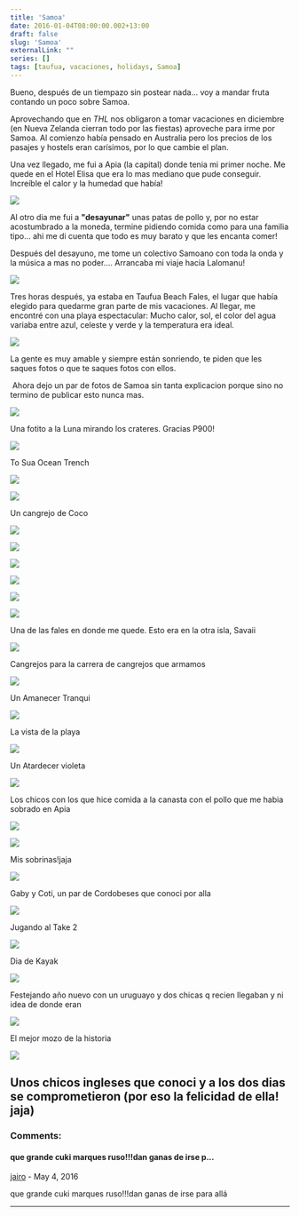 ```yaml
---
title: 'Samoa'
date: 2016-01-04T08:00:00.002+13:00
draft: false
slug: 'Samoa'
externalLink: ""
series: []
tags: [taufua, vacaciones, holidays, Samoa]
---
```

Bueno, después de un tiempazo sin postear nada... voy a mandar fruta contando un poco sobre Samoa.  
  
Aprovechando que en _THL_ nos obligaron a tomar vacaciones en diciembre (en Nueva Zelanda cierran todo por las fiestas) aproveche para irme por Samoa. Al comienzo había pensado en Australia pero los precios de los pasajes y hostels eran carísimos, por lo que cambie el plan.  
    
Una vez llegado, me fui a Apia (la capital) donde tenia mi primer noche. Me quede en el Hotel Elisa que era lo mas mediano que pude conseguir. Increíble el calor y la humedad que había!  
  
[![](https://1.bp.blogspot.com/-hpiYj2_sVwk/VzOSjXLEdgI/AAAAAAAAifE/WHNv1tj90pQ99UkNr2qe065u3iXc3wznwCLcB/s400/samoa_upolu_180.jpg)](https://1.bp.blogspot.com/-hpiYj2_sVwk/VzOSjXLEdgI/AAAAAAAAifE/WHNv1tj90pQ99UkNr2qe065u3iXc3wznwCLcB/s1600/samoa_upolu_180.jpg)

Al otro dia me fui a **"desayunar"** unas patas de pollo y, por no estar acostumbrado a la moneda, termine pidiendo comida como para una familia tipo... ahi me di cuenta que todo es muy barato y que les encanta comer!  
  
Después del desayuno, me tome un colectivo Samoano con toda la onda y la música a mas no poder.... Arrancaba mi viaje hacia Lalomanu!  
  
[![](https://4.bp.blogspot.com/-torQjAUvGJ0/VzOOqQpT-fI/AAAAAAAAidw/qx7Nc1QIcZsANNmIOfkMnBSwlILNBJ-WwCLcB/s320/DSCN2099.JPG)](https://4.bp.blogspot.com/-torQjAUvGJ0/VzOOqQpT-fI/AAAAAAAAidw/qx7Nc1QIcZsANNmIOfkMnBSwlILNBJ-WwCLcB/s1600/DSCN2099.JPG)  
  
Tres horas después, ya estaba en Taufua Beach Fales, el lugar que había elegido para quedarme gran parte de mis vacaciones. Al llegar, me encontré con una playa espectacular: Mucho calor, sol, el color del agua variaba entre azul, celeste y verde y la temperatura era ideal.  
  
[![](https://4.bp.blogspot.com/-2jASbQOfYtU/VzOOcuzaUTI/AAAAAAAAidA/XBXa0KhAzfsM_cF0EIzEdCi2sh6o6-9dwCLcB/s400/DSCN2106.JPG)](https://4.bp.blogspot.com/-2jASbQOfYtU/VzOOcuzaUTI/AAAAAAAAidA/XBXa0KhAzfsM_cF0EIzEdCi2sh6o6-9dwCLcB/s1600/DSCN2106.JPG)

La gente es muy amable y siempre están sonriendo, te piden que les saques fotos o que te saques fotos con ellos.  

 Ahora dejo un par de fotos de Samoa sin tanta explicacion porque sino no termino de publicar esto nunca mas.  

[![](https://3.bp.blogspot.com/-FAZ3pEwJizA/VzOOdXjpaYI/AAAAAAAAidE/LyJGmhWdbXs6lq5nE_UOZjTkrTw0j0v0ACLcB/s640/DSCN2153.JPG)](https://3.bp.blogspot.com/-FAZ3pEwJizA/VzOOdXjpaYI/AAAAAAAAidE/LyJGmhWdbXs6lq5nE_UOZjTkrTw0j0v0ACLcB/s1600/DSCN2153.JPG)

Una fotito a la Luna mirando los crateres. Gracias P900! 

[![](https://2.bp.blogspot.com/-J40CTVOtJJo/VzOOd_oLSWI/AAAAAAAAidI/b83dmTnnF4IEXllcQMjtRdOC3dR2hjs9gCLcB/s400/DSCN2271.JPG)](https://2.bp.blogspot.com/-J40CTVOtJJo/VzOOd_oLSWI/AAAAAAAAidI/b83dmTnnF4IEXllcQMjtRdOC3dR2hjs9gCLcB/s1600/DSCN2271.JPG)

To Sua Ocean Trench

[![](https://4.bp.blogspot.com/-iG_ZLf2lljc/VzOOfOx1-_I/AAAAAAAAidM/fj6Mrn4DDHsEn7xIAWeYZ5dmVFPRRKsmACLcB/s400/DSCN2281.JPG)](https://4.bp.blogspot.com/-iG_ZLf2lljc/VzOOfOx1-_I/AAAAAAAAidM/fj6Mrn4DDHsEn7xIAWeYZ5dmVFPRRKsmACLcB/s1600/DSCN2281.JPG)

[![](https://1.bp.blogspot.com/-8P2fOvKCvDU/VzOOg4DtR4I/AAAAAAAAidQ/vZIXHhq_avw2hZ5PvoHRipP7k3zGpvszwCLcB/s400/DSCN2301.JPG)](https://1.bp.blogspot.com/-8P2fOvKCvDU/VzOOg4DtR4I/AAAAAAAAidQ/vZIXHhq_avw2hZ5PvoHRipP7k3zGpvszwCLcB/s1600/DSCN2301.JPG)

Un cangrejo de Coco

[![](https://1.bp.blogspot.com/-5mWIe6wELxk/VzOOhUfPn5I/AAAAAAAAidU/rUHfynveA_UQoxvjF7875o_mQV1bI47HgCLcB/s400/DSCN2336.JPG)](https://1.bp.blogspot.com/-5mWIe6wELxk/VzOOhUfPn5I/AAAAAAAAidU/rUHfynveA_UQoxvjF7875o_mQV1bI47HgCLcB/s1600/DSCN2336.JPG)

[![](https://2.bp.blogspot.com/-13f8Rus4pao/VzOOiy9rXHI/AAAAAAAAidY/3jYeGyma1BkbWhbsJvjMmxzXcAmldnimACLcB/s400/DSCN2343.JPG)](https://2.bp.blogspot.com/-13f8Rus4pao/VzOOiy9rXHI/AAAAAAAAidY/3jYeGyma1BkbWhbsJvjMmxzXcAmldnimACLcB/s1600/DSCN2343.JPG)

[![](https://3.bp.blogspot.com/-3GdrJ-bn5aA/VzOOjdzgKmI/AAAAAAAAidc/RC7OLnJs_f4fwBdrv4PwBfGtEWHZ1amxgCLcB/s400/DSCN2480.JPG)](https://3.bp.blogspot.com/-3GdrJ-bn5aA/VzOOjdzgKmI/AAAAAAAAidc/RC7OLnJs_f4fwBdrv4PwBfGtEWHZ1amxgCLcB/s1600/DSCN2480.JPG)

[![](https://4.bp.blogspot.com/-m5Kpd4e58cg/VzOOkyNA9lI/AAAAAAAAidg/n5Wk6fR0tUU096sWcM-oCMaL5w26CMLxACLcB/s400/DSCN2557.JPG)](https://4.bp.blogspot.com/-m5Kpd4e58cg/VzOOkyNA9lI/AAAAAAAAidg/n5Wk6fR0tUU096sWcM-oCMaL5w26CMLxACLcB/s1600/DSCN2557.JPG)

[![](https://1.bp.blogspot.com/-K6BvJne4jE8/VzOOlJwRilI/AAAAAAAAidk/lX5ebxYzB80aKBfOFH0GKqBKy4b0jAyDACLcB/s400/DSCN2651.JPG)](https://1.bp.blogspot.com/-K6BvJne4jE8/VzOOlJwRilI/AAAAAAAAidk/lX5ebxYzB80aKBfOFH0GKqBKy4b0jAyDACLcB/s1600/DSCN2651.JPG)

[![](https://1.bp.blogspot.com/-W5Rr8aU1R7E/VzOOm7eUxuI/AAAAAAAAido/lThO228IYMc9nOdt-qfczitkzVZPu-DkQCLcB/s400/DSCN2740.JPG)](https://1.bp.blogspot.com/-W5Rr8aU1R7E/VzOOm7eUxuI/AAAAAAAAido/lThO228IYMc9nOdt-qfczitkzVZPu-DkQCLcB/s1600/DSCN2740.JPG)

Una de las fales en donde me quede. Esto era en la otra isla, Savaii 

[![](https://1.bp.blogspot.com/-HPE6WLRL0vg/VzOOnQHjHTI/AAAAAAAAids/vJwusF4N-FYRphrGJ7PM8h2ZK9YTyronwCLcB/s400/DSCN2757.JPG)](https://1.bp.blogspot.com/-HPE6WLRL0vg/VzOOnQHjHTI/AAAAAAAAids/vJwusF4N-FYRphrGJ7PM8h2ZK9YTyronwCLcB/s1600/DSCN2757.JPG)

Cangrejos para la carrera de cangrejos que armamos

[![](https://4.bp.blogspot.com/-ss6jKNVl2kU/VzOOtPjJP5I/AAAAAAAAid0/W8yMYOPfT0Q5VdFT-8SQ-Q8K_g7A6QB-ACLcB/s400/DSCN2768.JPG)](https://4.bp.blogspot.com/-ss6jKNVl2kU/VzOOtPjJP5I/AAAAAAAAid0/W8yMYOPfT0Q5VdFT-8SQ-Q8K_g7A6QB-ACLcB/s1600/DSCN2768.JPG)

Un Amanecer Tranqui

[![](https://2.bp.blogspot.com/-nQLc3G5MNFA/VzOOvDKKMjI/AAAAAAAAid4/GVQTPYGcFisqA5WZ_POLR3UJfA1njYXoACLcB/s400/DSCN2805.JPG)](https://2.bp.blogspot.com/-nQLc3G5MNFA/VzOOvDKKMjI/AAAAAAAAid4/GVQTPYGcFisqA5WZ_POLR3UJfA1njYXoACLcB/s1600/DSCN2805.JPG)

La vista de la playa

[![](https://1.bp.blogspot.com/-YAKpO7mzNyw/VzOOw6LwmKI/AAAAAAAAieA/PWXfOQJNZn4BKbTtKYiAzp4c_C3BPwocACLcB/s400/FSCN2499.JPG)](https://1.bp.blogspot.com/-YAKpO7mzNyw/VzOOw6LwmKI/AAAAAAAAieA/PWXfOQJNZn4BKbTtKYiAzp4c_C3BPwocACLcB/s1600/FSCN2499.JPG)

Un Atardecer violeta

[![](https://2.bp.blogspot.com/-PVWRNaWEyTg/VzOOwPd-D9I/AAAAAAAAid8/_qu_6FHZa7EluMBzNKS2tIWoOtR35wMNACLcB/s400/IMG_20151226_162023.jpg)](https://2.bp.blogspot.com/-PVWRNaWEyTg/VzOOwPd-D9I/AAAAAAAAid8/_qu_6FHZa7EluMBzNKS2tIWoOtR35wMNACLcB/s1600/IMG_20151226_162023.jpg)

Los chicos con los que hice comida a la canasta con el pollo que me habia sobrado en Apia

[![](https://2.bp.blogspot.com/-HoWpkaewehc/VzOOxprBWbI/AAAAAAAAieE/GGLnW5gqR_89Fnep2F-ribe4JFl4lrAwACLcB/s400/IMG_20151226_162545.jpg)](https://2.bp.blogspot.com/-HoWpkaewehc/VzOOxprBWbI/AAAAAAAAieE/GGLnW5gqR_89Fnep2F-ribe4JFl4lrAwACLcB/s1600/IMG_20151226_162545.jpg)

[![](https://1.bp.blogspot.com/-EzELm2kSX98/VzOOybEcRhI/AAAAAAAAieM/NbD5KKSWQkwETLtAYaVEpl93ugoLNLMLQCLcB/s400/IMG_20151226_201112.jpg)](https://1.bp.blogspot.com/-EzELm2kSX98/VzOOybEcRhI/AAAAAAAAieM/NbD5KKSWQkwETLtAYaVEpl93ugoLNLMLQCLcB/s1600/IMG_20151226_201112.jpg)

Mis sobrinas!jaja 

[![](https://4.bp.blogspot.com/-PhGddP7p4tE/VzOO0ref2-I/AAAAAAAAieY/RriEUZNJb7gGrIaVA4zU4VRfOkd7cpXPQCLcB/s400/IMG_20151229_182847.jpg)](https://4.bp.blogspot.com/-PhGddP7p4tE/VzOO0ref2-I/AAAAAAAAieY/RriEUZNJb7gGrIaVA4zU4VRfOkd7cpXPQCLcB/s1600/IMG_20151229_182847.jpg)

Gaby y Coti, un par de Cordobeses que conoci por alla

[![](https://2.bp.blogspot.com/-UWfnQkBFmFQ/VzOO0UK8V9I/AAAAAAAAieU/YZkJnTe98OUWwK07pslqL2JmyX7ixzTcACLcB/s400/IMG_20151230_151219.jpg)](https://2.bp.blogspot.com/-UWfnQkBFmFQ/VzOO0UK8V9I/AAAAAAAAieU/YZkJnTe98OUWwK07pslqL2JmyX7ixzTcACLcB/s1600/IMG_20151230_151219.jpg)

Jugando al Take 2

[![](https://3.bp.blogspot.com/-PytWLe2AQCw/VzOO0ylXUzI/AAAAAAAAiec/AWaVrw3Ndlo3QCRYdSOJ1o4yn2pACku9wCLcB/s400/IMG_20151231_121257.jpg)](https://3.bp.blogspot.com/-PytWLe2AQCw/VzOO0ylXUzI/AAAAAAAAiec/AWaVrw3Ndlo3QCRYdSOJ1o4yn2pACku9wCLcB/s1600/IMG_20151231_121257.jpg)

Dia de Kayak

[![](https://1.bp.blogspot.com/-CJsUtz7N9bE/VzOO2K50fUI/AAAAAAAAieg/i3RAfRfpxq8YM4pmNZecAW78zmOn38MbwCLcB/s400/IMG_20151231_223034.jpg)](https://1.bp.blogspot.com/-CJsUtz7N9bE/VzOO2K50fUI/AAAAAAAAieg/i3RAfRfpxq8YM4pmNZecAW78zmOn38MbwCLcB/s1600/IMG_20151231_223034.jpg)

Festejando año nuevo con un uruguayo y dos chicas q recien llegaban y ni idea de donde eran

[![](https://3.bp.blogspot.com/-Ftfxxy1oPXE/VzOO2U9SzvI/AAAAAAAAiek/yo7-i_VxJV0-wQGQX5_lKqJn7hdrpHyvwCLcB/s400/IMG_20151231_223532.jpg)](https://3.bp.blogspot.com/-Ftfxxy1oPXE/VzOO2U9SzvI/AAAAAAAAiek/yo7-i_VxJV0-wQGQX5_lKqJn7hdrpHyvwCLcB/s1600/IMG_20151231_223532.jpg)

El mejor mozo de la historia

[![](https://3.bp.blogspot.com/-UIXz5YPbAtY/VzOO2ediW1I/AAAAAAAAieo/3_JTa2BhYgAoqqFwt2BF_xLPj-1quJEbgCLcB/s400/IMG_20151231_223604.jpg)](https://3.bp.blogspot.com/-UIXz5YPbAtY/VzOO2ediW1I/AAAAAAAAieo/3_JTa2BhYgAoqqFwt2BF_xLPj-1quJEbgCLcB/s1600/IMG_20151231_223604.jpg)

Unos chicos ingleses que conoci y a los dos dias se comprometieron (por eso la felicidad de ella! jaja)
---
### Comments:
#### que grande cuki marques ruso!!!dan ganas de irse p...
[jairo](https://www.blogger.com/profile/10144716394089982733 "noreply@blogger.com") - <time datetime="2016-05-20T01:34:08.962+12:00">May 4, 2016</time>

que grande cuki marques ruso!!!dan ganas de irse para allá
<hr />
